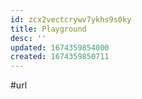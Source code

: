 ```yaml
---
id: zcx2vectcrywv7ykhs9s0ky
title: Playground
desc: ''
updated: 1674359854000
created: 1674359850711
---
```


#url 